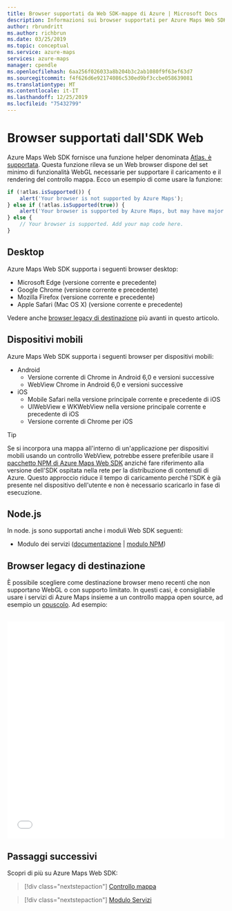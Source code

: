 ```yaml
---
title: Browser supportati da Web SDK-mappe di Azure | Microsoft Docs
description: Informazioni sui browser supportati per Azure Maps Web SDK
author: rbrundritt
ms.author: richbrun
ms.date: 03/25/2019
ms.topic: conceptual
ms.service: azure-maps
services: azure-maps
manager: cpendle
ms.openlocfilehash: 6aa256f026033a8b204b3c2ab1080f9f63ef63d7
ms.sourcegitcommit: f4f626d6e92174086c530ed9bf3ccbe058639081
ms.translationtype: MT
ms.contentlocale: it-IT
ms.lasthandoff: 12/25/2019
ms.locfileid: "75432799"
---
```

# <a name="web-sdk-supported-browsers"></a>Browser supportati dall'SDK Web

Azure Maps Web SDK fornisce una funzione helper denominata [Atlas. è supportata](https://docs.microsoft.com/javascript/api/azure-maps-control/atlas?view=azure-iot-typescript-latest#issupported-boolean-). Questa funzione rileva se un Web browser dispone del set minimo di funzionalità WebGL necessarie per supportare il caricamento e il rendering del controllo mappa. Ecco un esempio di come usare la funzione:

```JavaScript
if (!atlas.isSupported()) {
    alert('Your browser is not supported by Azure Maps');
} else if (!atlas.isSupported(true)) {
    alert('Your browser is supported by Azure Maps, but may have major performance caveats.');
} else {
    // Your browser is supported. Add your map code here.
}
```

## <a name="desktop"></a>Desktop

Azure Maps Web SDK supporta i seguenti browser desktop:

- Microsoft Edge (versione corrente e precedente)
- Google Chrome (versione corrente e precedente)
- Mozilla Firefox (versione corrente e precedente)
- Apple Safari (Mac OS X) (versione corrente e precedente)

Vedere anche [browser legacy di destinazione](#Target-Legacy-Browsers) più avanti in questo articolo.

## <a name="mobile"></a>Dispositivi mobili

Azure Maps Web SDK supporta i seguenti browser per dispositivi mobili:

- Android
  - Versione corrente di Chrome in Android 6,0 e versioni successive
  - WebView Chrome in Android 6,0 e versioni successive
- iOS
  - Mobile Safari nella versione principale corrente e precedente di iOS
  - UIWebView e WKWebView nella versione principale corrente e precedente di iOS
  - Versione corrente di Chrome per iOS

> [!TIP]
> Se si incorpora una mappa all'interno di un'applicazione per dispositivi mobili usando un controllo WebView, potrebbe essere preferibile usare il [pacchetto NPM di Azure Maps Web SDK](https://www.npmjs.com/package/azure-maps-control) anziché fare riferimento alla versione dell'SDK ospitata nella rete per la distribuzione di contenuti di Azure. Questo approccio riduce il tempo di caricamento perché l'SDK è già presente nel dispositivo dell'utente e non è necessario scaricarlo in fase di esecuzione.

## <a name="nodejs"></a>Node.js

In node. js sono supportati anche i moduli Web SDK seguenti:

- Modulo dei servizi ([documentazione](how-to-use-services-module.md) | [modulo NPM](https://www.npmjs.com/package/azure-maps-rest))

## <a name="Target-Legacy-Browsers"></a>Browser legacy di destinazione

È possibile scegliere come destinazione browser meno recenti che non supportano WebGL o con supporto limitato. In questi casi, è consigliabile usare i servizi di Azure Maps insieme a un controllo mappa open source, ad esempio un [opuscolo](https://leafletjs.com/). Ad esempio:

<br/>

<iframe height="500" style="width: 100%;" scrolling="no" title="Mappe di Azure + volantino" src="//codepen.io/azuremaps/embed/GeLgyx/?height=500&theme-id=0&default-tab=html,result" frameborder="no" allowtransparency="true" allowfullscreen="true">
Vedere il <a href='https://codepen.io/azuremaps/pen/GeLgyx/'>volantino sulle mappe</a> di Azure e il volantino di Azure maps (<a href='https://codepen.io/azuremaps'>@azuremaps</a>) in <a href='https://codepen.io'>CodePen</a>.
</iframe>


## <a name="next-steps"></a>Passaggi successivi

Scopri di più su Azure Maps Web SDK:

> [!div class="nextstepaction"]
> [Controllo mappa](how-to-use-map-control.md)

> [!div class="nextstepaction"]
> [Modulo Servizi](how-to-use-services-module.md)
